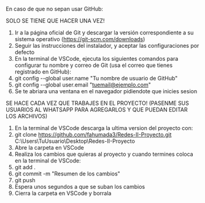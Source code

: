 En caso de que no sepan usar GitHub:

SOLO SE TIENE QUE HACER UNA VEZ!
1. Ir a la página oficial de Git y descargar la versión correspondiente a su sistema operativo (https://git-scm.com/downloads)
2. Seguir las instrucciones del instalador, y aceptar las configuraciones por defecto
3. En la terminal de VSCode, ejecuta los siguientes comandos para configurar tu nombre y correo de Git (usa el correo que tienes registrado en GitHub):
4. git config --global user.name "Tu nombre de usuario de GitHub"
5. git config --global user.email "tuemail@ejemplo.com"
6. Se te abriara una ventana en el navegador pidiendote que inicies sesion

SE HACE CADA VEZ QUE TRABAJES EN EL PROYECTO! (PASENME SUS USUARIOS AL WHATSAPP PARA AGREGARLOS Y QUE PUEDAN EDITAR LOS ARCHIVOS)
1. En la terminal de VSCode descarga la ultima version del proyecto con:
2. git clone https://github.com/fahumada3/Redes-II-Proyecto.git C:\Users\TuUsuario\Desktop\Redes-II-Proyecto
3. Abre la carpeta en VSCode
3. Realiza los cambios que quieras al proyecto y cuando termines coloca en la terminal de VSCode:
4. git add .
5. git commit -m "Resumen de los cambios"
6. git push 
7. Espera unos segundos a que se suban los cambios
8. Cierra la carpeta en VSCode y borrala

